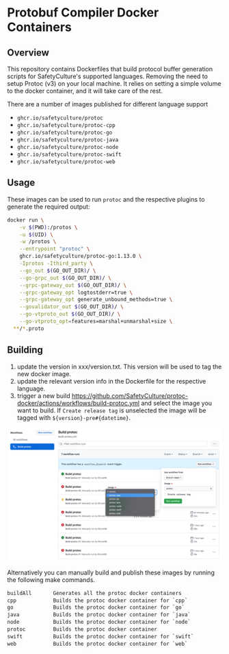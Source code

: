 # Protobuf Compiler Docker Containers

## Overview

This repository contains Dockerfiles that build protocol buffer generation scripts for SafetyCulture's supported languages. Removing the need to setup Protoc (v3) on your local machine. It relies on setting a simple volume to the docker container, and it will take care of the rest.

There are a number of images published for different language support

- `ghcr.io/safetyculture/protoc`
- `ghcr.io/safetyculture/protoc-cpp`
- `ghcr.io/safetyculture/protoc-go`
- `ghcr.io/safetyculture/protoc-java`
- `ghcr.io/safetyculture/protoc-node`
- `ghcr.io/safetyculture/protoc-swift`
- `ghcr.io/safetyculture/protoc-web`

## Usage

These images can be used to run `protoc` and the respective plugins to generate the required output:

```sh
docker run \
	-v $(PWD):/protos \
	-u $(UID) \
	-w /protos \
	--entrypoint "protoc" \
	ghcr.io/safetyculture/protoc-go:1.13.0 \
	-Iprotos -Ithird_party \
	--go_out $(GO_OUT_DIR)/ \
	--go-grpc_out $(GO_OUT_DIR)/ \
	--grpc-gateway_out $(GO_OUT_DIR)/ \
	--grpc-gateway_opt logtostderr=true \
	--grpc-gateway_opt generate_unbound_methods=true \
	--govalidator_out $(GO_OUT_DIR)/ \
	--go-vtproto_out $(GO_OUT_DIR)/ \
	--go-vtproto_opt=features=marshal+unmarshal+size \
  **/*.proto
```

## Building

1. update the version in xxx/version.txt. This version will be used to tag the new docker image.
1. update the relevant version info in the Dockerfile for the respective language.
1. trigger a new build https://github.com/SafetyCulture/protoc-docker/actions/workflows/build-protoc.yml and select the image you want to build.
If `Create release tag` is unselected the image will be tagged with `${version}-pre#{datetime}`.

![docs/example.png](docs/example.png)

Alternatively you can manually build and publish these images by running the following make commands.

```txt
buildAll       Generates all the protoc docker containers
cpp            Builds the protoc docker container for `cpp`
go             Builds the protoc docker container for `go`
java           Builds the protoc docker container for `java`
node           Builds the protoc docker container for `node`
protoc         Builds the protoc docker container
swift          Builds the protoc docker container for `swift`
web            Builds the protoc docker container for `web`
```
